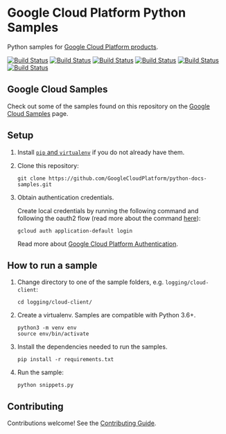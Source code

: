 # Google Cloud Platform Python Samples


Python samples for [Google Cloud Platform products][cloud].

[![Build Status][py-2.7-shield]][py-2.7-link] [![Build Status][py-3.7-shield]][py-3.7-link] [![Build Status][py-3.8-shield]][py-3.8-link] [![Build Status][py-3.9-shield]][py-3.9-link] [![Build Status][py-3.10-shield]][py-3.10-link] [![Build Status][py-3.11-shield]][py-3.11-link]

## Google Cloud Samples

Check out some of the samples found on this repository on the [Google Cloud Samples](https://cloud.google.com/docs/samples?l=python) page.

## Setup

1. Install [`pip` and `virtualenv`][cloud_python_setup] if you do not already have them.

1. Clone this repository:

    ```
    git clone https://github.com/GoogleCloudPlatform/python-docs-samples.git
    ```

1. Obtain authentication credentials.

    Create local credentials by running the following command and following the
    oauth2 flow (read more about the command [here][auth_command]):

    ```
    gcloud auth application-default login
    ```

    Read more about [Google Cloud Platform Authentication][gcp_auth].

## How to run a sample

1. Change directory to one of the sample folders, e.g. `logging/cloud-client`:

    ```
    cd logging/cloud-client/
    ```

1. Create a virtualenv. Samples are compatible with Python 3.6+.

    ```
    python3 -m venv env
    source env/bin/activate
    ```

1. Install the dependencies needed to run the samples.

    ```
    pip install -r requirements.txt
    ```

1. Run the sample:

    ```
    python snippets.py
    ```

## Contributing

Contributions welcome! See the [Contributing Guide](CONTRIBUTING.md).

[slack_badge]: https://img.shields.io/badge/slack-Google%20Cloud%20Platform-E01563.svg	
[slack_link]: https://googlecloud-community.slack.com/
[cloud]: https://cloud.google.com/
[cloud_python_setup]: https://cloud.google.com/python/setup
[auth_command]: https://cloud.google.com/sdk/gcloud/reference/beta/auth/application-default/login
[gcp_auth]: https://cloud.google.com/docs/authentication#projects_and_resources

[py-2.7-shield]: https://storage.googleapis.com/cloud-devrel-public/python-docs-samples/badges/py-2.7.svg
[py-2.7-link]: https://storage.googleapis.com/cloud-devrel-public/python-docs-samples/badges/py-2.7.html
[py-3.7-shield]: https://storage.googleapis.com/cloud-devrel-public/python-docs-samples/badges/py-3.7.svg
[py-3.7-link]: https://storage.googleapis.com/cloud-devrel-public/python-docs-samples/badges/py-3.7.html
[py-3.8-shield]: https://storage.googleapis.com/cloud-devrel-public/python-docs-samples/badges/py-3.8.svg
[py-3.8-link]: https://storage.googleapis.com/cloud-devrel-public/python-docs-samples/badges/py-3.8.html
[py-3.9-shield]: https://storage.googleapis.com/cloud-devrel-public/python-docs-samples/badges/py-3.9.svg
[py-3.9-link]: https://storage.googleapis.com/cloud-devrel-public/python-docs-samples/badges/py-3.9.html
[py-3.10-shield]: https://storage.googleapis.com/cloud-devrel-public/python-docs-samples/badges/py-310.svg
[py-3.10-link]: https://storage.googleapis.com/cloud-devrel-public/python-docs-samples/badges/py-3.10.html
[py-3.11-shield]: https://storage.googleapis.com/cloud-devrel-public/python-docs-samples/badges/py-311.svg
[py-3.11-link]: https://storage.googleapis.com/cloud-devrel-public/python-docs-samples/badges/py-3.11.html
